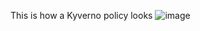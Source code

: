 This is how a Kyverno policy looks
![image](https://github.com/1Shubham7/understanding-kyverno/assets/116020663/d42bc18d-c105-4671-8705-894228c6f78c)
